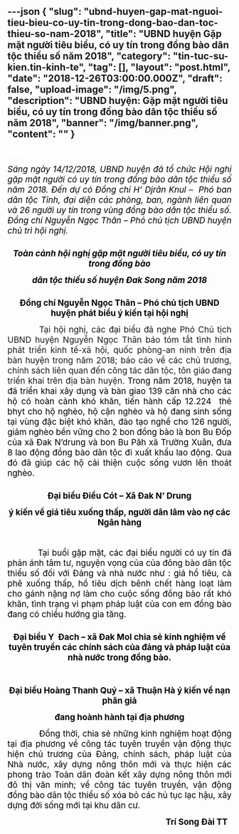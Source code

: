 ---json
{
    "slug": "ubnd-huyen-gap-mat-nguoi-tieu-bieu-co-uy-tin-trong-dong-bao-dan-toc-thieu-so-nam-2018",
    "title": "UBND huyện Gặp mặt người tiêu biểu, có uy tín trong đồng bào dân tộc thiểu số năm 2018",
    "category": "tin-tuc-su-kien.tin-kinh-te",
    "tag": [],
    "layout": "post.html",
    "date": "2018-12-26T03:00:00.000Z",
    "draft": false,
    "upload-image": "/img/5.png",
    "description": "UBND huyện: Gặp mặt người tiêu biểu, có uy tín trong đồng bào dân tộc thiểu số năm 2018",
    "banner": "/img/banner.png",
    "__content__": ""
}
---
<p style="text-align:justify"><span style="background-color:white"><span style="font-size:14.0pt"><span style="color:black">&nbsp; &nbsp; &nbsp; &nbsp;</span></span></span></p>

<p style="text-align:justify"><span style="background-color:white"><em><span style="font-size:14.0pt"><span style="color:black">S&aacute;ng ng&agrave;y 14/12/2018, UBND huyện đ&atilde; tổ chức Hội nghị gặp mặt người c&oacute; uy t&iacute;n trong đồng b&agrave;o d&acirc;n tộc thiểu số năm 2018. Đến dự c&oacute; Đồng ch&iacute; H&rsquo; Djr&acirc;n Knul &ndash; &nbsp;Ph&oacute; ban d&acirc;n tộc Tỉnh, đại diện c&aacute;c ph&ograve;ng, ban, ng&agrave;nh li&ecirc;n quan v&agrave; 26 người uy t&iacute;n trong v&ugrave;ng đồng b&agrave;o d&acirc;n tộc thiểu số. Đồng ch&iacute; Nguyễn Ngọc Th&acirc;n &ndash; Ph&oacute; chủ tịch UBND huyện chủ tr&igrave; hội nghị.</span></span></em></span></p>

<p style="text-align:justify"><img alt="" src="/img/1.png" /></p>

<p style="text-align:center"><span style="background-color:white"><em><strong><span style="font-size:14.0pt"><span style="color:black">To&agrave;n cảnh hội nghị gặp mặt người ti&ecirc;u biểu, c&oacute; uy t&iacute;n trong đồng b&agrave;o</span></span></strong></em></span></p>

<p style="text-align:center"><span style="background-color:white"><em><strong><span style="font-size:14.0pt"><span style="color:black">d&acirc;n tộc thiểu số huyện Đak Song năm 2018</span></span></strong></em></span></p>

<p style="text-align:center"><img alt="" src="/img/2.png" /></p>

<p style="text-align:center"><span style="background-color:white"><strong><span style="font-size:14.0pt"><span style="color:black">Đồng ch&iacute; Nguyễn Ngọc Th&acirc;n &ndash; Ph&oacute; chủ tịch UBND huyện ph&aacute;t biểu &yacute; kiến tại hội nghị</span></span></strong></span></p>

<p style="text-align:justify"><span style="background-color:white">&nbsp;&nbsp;&nbsp;&nbsp;&nbsp;&nbsp;&nbsp;&nbsp;&nbsp;&nbsp;&nbsp; <span style="font-size:14.0pt">Tại hội nghị, c&aacute;c đại biểu đ&atilde; nghe Ph&oacute; Chủ tịch UBND </span><span style="font-size:14.0pt">huyện Nguyễn Ngọc Th&acirc;n</span><span style="font-size:14.0pt"> b&aacute;o t&oacute;m tắt t&igrave;nh h&igrave;nh ph&aacute;t triển kinh tế-x&atilde; hội</span><span style="font-size:14.0pt">,</span><span style="font-size:14.0pt"> quốc ph&ograve;ng-an ninh tr&ecirc;n địa b&agrave;n </span><span style="font-size:14.0pt">huyện trong năm 2018; b&aacute;o c&aacute;o về</span><span style="font-size:14.0pt"> c&aacute;c chủ trương, ch&iacute;nh s&aacute;ch li&ecirc;n quan đến c&ocirc;ng t&aacute;c d&acirc;n tộc, t&ocirc;n gi&aacute;o</span> <span style="font-size:14.0pt">đang triển khai tr&ecirc;n địa b&agrave;n huyện<span style="color:black">. Trong năm 2018, huyện ta đ&atilde; triển khai x&acirc;y dụng v&agrave; b&agrave;n giao 139 căn nh&agrave; cho c&aacute;c hộ c&oacute; ho&agrave;n cảnh kh&oacute; khăn, tiến h&agrave;nh cấp 12.224 &nbsp;thẻ bhyt cho hộ ngh&egrave;o, hộ cận ngh&egrave;o v&agrave; hộ đang sinh sống tại v&ugrave;ng đặc biệt kh&oacute; khăn, đ&agrave;o tạo nghề cho 126 người, giảm ngh&egrave;o bền vững cho 2 bon đồng b&agrave;o l&agrave; bon Bu Đốp của x&atilde; Đak N&rsquo;drung v&agrave; bon Bu Păh x&atilde; Trường Xu&acirc;n, đưa 8 lao động đồng b&agrave;o d&acirc;n tộc đi xuất khẩu lao động. Qua đ&oacute; đ&atilde; gi&uacute;p c&aacute;c hộ cải thiện cuộc sống vươn l&ecirc;n tho&aacute;t ngh&egrave;o. </span></span></span></p>

<p style="text-align:justify"><img alt="" src="/img/3.png" /></p>

<p style="text-align:center"><span style="background-color:white"><strong><span style="font-size:14.0pt"><span style="color:black">Đại biểu Điểu C&oacute;t &ndash; X&atilde; Đak N&rsquo; Drung</span></span></strong></span></p>

<p style="text-align:center"><span style="background-color:white"><strong><span style="font-size:14.0pt"><span style="color:black">&yacute; kiến về gi&aacute; ti&ecirc;u xuống thấp, người d&acirc;n l&acirc;m v&agrave;o nợ c&aacute;c Ng&acirc;n h&agrave;ng</span></span></strong></span></p>

<p style="text-align:justify"><span style="background-color:white">&nbsp;&nbsp;&nbsp;&nbsp;&nbsp;&nbsp;&nbsp;&nbsp;&nbsp; </span></p>

<p style="text-align:justify"><span style="background-color:white"><span style="font-size:14.0pt"><span style="color:black">&nbsp;&nbsp;&nbsp;&nbsp;&nbsp;&nbsp;&nbsp; &nbsp;&nbsp;&nbsp;Tại buổi gặp mặt, c&aacute;c đại biểu người c&oacute; uy t&iacute;n đ&atilde; phản &aacute;nh t&acirc;m tư, nguyện vọng của của đ&ocirc;ng b&agrave;o d&acirc;n tộc thiểu số đối với Đảng v&agrave; nh&agrave; nước như : gi&aacute; hồ ti&ecirc;u, c&agrave; ph&ecirc; xuống thấp, hồ ti&ecirc;u dịch b&ecirc;nh chết h&agrave;ng loạt l&agrave;m cho g&aacute;nh nặng nợ l&agrave;m cho cuộc sống đồng b&agrave;o rất kh&oacute; khăn, t&igrave;nh trạng vi phạm ph&aacute;p luật của con em đồng b&agrave;o đang c&oacute; chiều hướng gia tăng. </span></span></span></p>

<p style="text-align:justify"><img alt="" src="/img/4.png" /></p>

<p style="text-align:center"><span style="background-color:white"><strong><span style="font-size:14.0pt"><span style="color:black">Đại biểu Y&nbsp; Đach &ndash; x&atilde; Đak Mol chia sẻ kinh nghiệm về tuy&ecirc;n truyền c&aacute;c ch&iacute;nh s&aacute;ch của đảng v&agrave; ph&aacute;p luật của nh&agrave; nước trong đồng b&agrave;o.</span></span></strong></span></p>

<p style="text-align:justify"><span style="background-color:white"><span style="font-size:14.0pt"><span style="color:black">&nbsp; &nbsp;<img alt="" src="/img/5.png" /></span></span></span></p>

<p style="text-align:center"><span style="background-color:white"><strong><span style="font-size:14.0pt"><span style="color:black">Đại biểu Ho&agrave;ng Thanh Qu&yacute; &ndash; x&atilde; Thuận H&agrave; &yacute; kiến về nạn ph&acirc;n giả</span></span></strong></span></p>

<p style="text-align:center"><span style="background-color:white"><strong><span style="font-size:14.0pt"><span style="color:black">đang ho&agrave;nh h&agrave;nh tại địa phương</span></span></strong></span></p>

<p style="text-align:justify"><span style="background-color:white"><span style="font-size:14.0pt"><span style="color:black">&nbsp;&nbsp;&nbsp;&nbsp;&nbsp;&nbsp;&nbsp;&nbsp;&nbsp;&nbsp;&nbsp; Đồng thời, chia sẻ những kinh nghiệm hoạt động tại địa phương về c&ocirc;ng t&aacute;c tuy&ecirc;n truyền vận động thực hiện chủ trương của Đảng, ch&iacute;nh s&aacute;ch, ph&aacute;p luật của Nh&agrave; nước, x&acirc;y dựng n&ocirc;ng th&ocirc;n mới v&agrave; thực hiện c&aacute;c phong tr&agrave;o To&agrave;n d&acirc;n đo&agrave;n kết x&acirc;y dựng n&ocirc;ng th&ocirc;n mới đ&ocirc; thị văn minh; về c&ocirc;ng t&aacute;c tuy&ecirc;n truyền, vận động đồng b&agrave;o d&acirc;n tộc thiểu số x&oacute;a bỏ c&aacute;c hủ tục lạc hậu, x&acirc;y dựng đời sống mới tại khu d&acirc;n cư.</span></span></span></p>

<p style="text-align:right"><span style="background-color:white"><strong><span style="font-size:14.0pt"><span style="color:black">Tr&iacute; Song Đ&agrave;i TT &nbsp;</span></span></strong></span></p>

<p style="text-align:justify">&nbsp;</p>
